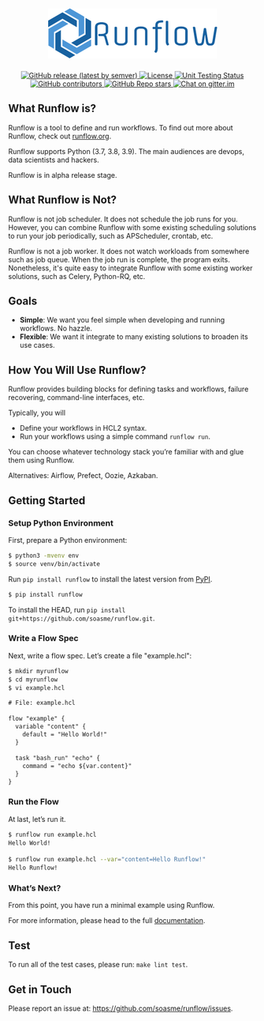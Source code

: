 <h1 align="center">
  <img alt="Runflow" src="https://github.com/soasme/runflow/raw/main/docs/.vuepress/public/logo.png">
</h1>

<p align="center">
  <a href="https://github.com/soasme/runflow/releases">
    <img alt="GitHub release (latest by semver)" src="https://img.shields.io/pypi/v/runflow?color=%2360be86&style=for-the-badge">
  </a>
  <a href="LICENSE">
    <img alt="License" src="https://img.shields.io/github/license/soasme/runflow?color=%2360be86&style=for-the-badge">
  </a>
  <a href="https://github.com/soasme/runflow/actions">
    <img alt="Unit Testing Status" src="https://img.shields.io/github/workflow/status/soasme/runflow/Unit%20Testing?color=%2360be86&label=UNIT%20TEST&style=for-the-badge">
  </a>
  <a href="https://github.com/soasme/runflow/graphs/contributors">
    <img alt="GitHub contributors" src="https://img.shields.io/github/contributors-anon/soasme/runflow?color=%2360be86&style=for-the-badge">
  </a> 
  <a href="https://github.com/soasme/runflow/stargazers">
    <img alt="GitHub Repo stars" src="https://img.shields.io/github/stars/soasme/runflow?color=%2360be86&label=github%20stars&style=for-the-badge">
  </a>
  <a href="https://gitter.im/soasme/runflow">
    <img alt="Chat on gitter.im" src="https://img.shields.io/gitter/room/soasme/runflow?color=%2360be86&style=for-the-badge">
  </a>
</p>


## What Runflow is?

Runflow is a tool to define and run workflows. To find out more about Runflow, check out [runflow.org](https://runflow.org).

Runflow supports Python (3.7, 3.8, 3.9). 
The main audiences are devops, data scientists and hackers.

Runflow is in alpha release stage.

## What Runflow is Not?

Runflow is not job scheduler. It does not schedule the job runs for you. However, you can combine Runflow with some existing scheduling solutions to run your job periodically, such as APScheduler, crontab, etc.

Runflow is not a job worker. It does not watch workloads from somewhere such as job queue. When the job run is complete, the program exits. Nonetheless, it's quite easy to integrate Runflow with some existing worker solutions, such as Celery, Python-RQ, etc.

## Goals

* **Simple**: We want you feel simple when developing and running workflows. No hazzle.
* **Flexible**: We want it integrate to many existing solutions to broaden its use cases.

## How You Will Use Runflow?

Runflow provides building blocks for defining tasks and workflows, failure recovering, command-line interfaces, etc. 

Typically, you will

* Define your workflows in HCL2 syntax.
* Run your workflows using a simple command `runflow run`.

You can choose whatever technology stack you’re familiar with and glue them using Runflow.

Alternatives: Airflow, Prefect, Oozie, Azkaban.

## Getting Started

### Setup Python Environment

First, prepare a Python environment:

```bash
$ python3 -mvenv env
$ source venv/bin/activate
```

Run `pip install runflow` to install the latest version from [PyPI](https://pypi.org/project/runflow/).

```bash
$ pip install runflow
```

To install the HEAD, run `pip install git+https://github.com/soasme/runflow.git`.

### Write a Flow Spec

Next, write a flow spec. Let’s create a file "example.hcl":

```bash
$ mkdir myrunflow
$ cd myrunflow
$ vi example.hcl
```

```hcl
# File: example.hcl

flow "example" {
  variable "content" {
    default = "Hello World!"
  }

  task "bash_run" "echo" {
    command = "echo ${var.content}"
  }
}
```

### Run the Flow

At last, let’s run it.

```bash
$ runflow run example.hcl
Hello World!

$ runflow run example.hcl --var="content=Hello Runflow!"
Hello Runflow!
```

### What’s Next? 

From this point, you have run a minimal example using Runflow.

For more information, please head to the full [documentation](https://runflow.org).

## Test

To run all of the test cases, please run: `make lint test`.

## Get in Touch

Please report an issue at: <https://github.com/soasme/runflow/issues>.
